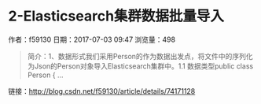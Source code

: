 # 2-Elasticsearch集群数据批量导入
作者：f59130
日期：2017-07-03 09:47
浏览量：498
> 简介：1、数据形式我们采用Person的作为数据出发点，将文件中的序列化为Json的Person对象导入Elasticsearch集群中。1.1 数据类型public class Person {
    ...

 链接：http://blog.csdn.net/f59130/article/details/74171128
